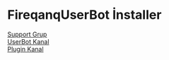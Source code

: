 # FireqanqUserBot İnstaller
   [Support Grup](t.me/fireqansupport)<br>
   [UserBot Kanal](t.me/fireqanquserbot)<br>
   [Plugin Kanal](t.me/fireqanqplugin)
